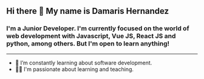 ## Hi there 👋 My name is Damaris Hernandez


### I'm a Junior Developer. I'm currently focused on the world of web development with Javascript, Vue JS, React JS and python, among others. But I'm open to learn anything!

***

* 🔭 I’m constantly learning about software development.
* 👩‍🏫 I'm passionate about learning and teaching.


